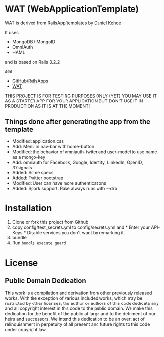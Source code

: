 WAT (WebApplicationTemplate)
============================

WAT is derived from RailsApp/templates by [Daniel Kehoe](https://github.com/DanielKehoe)

It uses

  * MongoDB / MongoID
  * OmniAuth
  * HAML

and is based on Rails 3.2.2

_see_

  * [GitHub/RailsApps](https://github.com/RailsApps/rails3-application-templates)
  * [WAT](https://github.com/iboard/wat)

THIS PROJECT IS FOR TESTING PURPOSES ONLY (YET)
YOU MAY USE IT AS A STARTER APP FOR YOUR APPLICATION
BUT DON'T USE IT IN PRODUCTION AS IT IS AT THE MOMENT!

Things done after generating the app from the template
------------------------------------------------------

  * Modified: application.css
  * Add:      Menu in nav-bar with home-button
  * Modified: the behavior of omniauth-twiter and user-model to use name as a mongo-key
  * Add:      omniauth for Facebook, Google, Identity, LinkedIn, OpenID, 37signals
  * Added:    Some specs
  * Added:    Twitter bootstrap
  * Modified: User can have more authentications
  * Added:    Spork support. Rake always runs with --drb


Installation
============

  1. Clone or fork this project from Github
  2. copy config/test_secrets.yml to config/secrets.yml and 
    * Enter your API-Keys
    * Disable services you don't want by remarking it.
  3. bundle
  4. Run `bundle execute guard`


License
=======

Public Domain Dedication
------------------------

This work is a compilation and derivation from other previously released works. With the exception of various included works, which may be restricted by other licenses, the author or authors of this code dedicate any and all copyright interest in this code to the public domain. We make this dedication for the benefit of the public at large and to the detriment of our heirs and successors. We intend this dedication to be an overt act of relinquishment in perpetuity of all present and future rights to this code under copyright law.